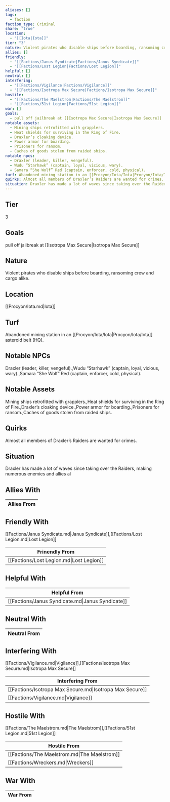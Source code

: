 ```yaml
---
aliases: []
tags:
  - faction
faction_type: Criminal
share: "true"
location:
  - "[[Iota|Iota]]"
tier: "3"
nature: Violent pirates who disable ships before boarding, ransoming crew and cargo alike.
allies: []
friendly:
  - "[[Factions/Janus Syndicate|Factions/Janus Syndicate]]"
  - "[[Factions/Lost Legion|Factions/Lost Legion]]"
helpful: []
neutral: []
interfering:
  - "[[Factions/Vigilance|Factions/Vigilance]]"
  - "[[Factions/Isotropa Max Secure|Factions/Isotropa Max Secure]]"
hostile:
  - "[[Factions/The Maelstrom|Factions/The Maelstrom]]"
  - "[[Factions/51st Legion|Factions/51st Legion]]"
war: []
goals:
  - pull off jailbreak at [[Isotropa Max Secure|Isotropa Max Secure]]
notable assets:
  - Mining ships retrofitted with grapplers.
  - Heat shields for surviving in the Ring of Fire.
  - Draxler’s cloaking device.
  - Power armor for boarding.
  - Prisoners for ransom.
  - Caches of goods stolen from raided ships.
notable npcs:
  - Draxler (leader, killer, vengeful).
  - Wudu “Starhawk” (captain, loyal, vicious, wary).
  - Samara “She Wolf” Red (captain, enforcer, cold, physical).
turf: Abandoned mining station in an [[Procyon/Iota/Iota|Procyon/Iota/Iota]] asteroid belt (HQ).
quirks: Almost all members of Draxler’s Raiders are wanted for crimes.
situation: Draxler has made a lot of waves since taking over the Raiders, making numerous enemies and allies al
---
```

## Tier

3

## Goals

pull off jailbreak at [[Isotropa Max Secure|Isotropa Max Secure]]

## Nature

Violent pirates who disable ships before boarding, ransoming crew and cargo alike.

## Location

[[Procyon/Iota.md|Iota]]

## Turf

Abandoned mining station in an [[Procyon/Iota/Iota|Procyon/Iota/Iota]] asteroid belt (HQ).

## Notable NPCs

Draxler (leader, killer, vengeful).,Wudu “Starhawk” (captain, loyal, vicious, wary).,Samara “She Wolf” Red (captain, enforcer, cold, physical).

## Notable Assets

Mining ships retrofitted with grapplers.,Heat shields for surviving in the Ring of Fire.,Draxler’s cloaking device.,Power armor for boarding.,Prisoners for ransom.,Caches of goods stolen from raided ships.

## Quirks

Almost all members of Draxler’s Raiders are wanted for crimes.

## Situation

Draxler has made a lot of waves since taking over the Raiders, making numerous enemies and allies al

## Allies With



| Allies From |
| ----------- |


## Friendly With

[[Factions/Janus Syndicate.md|Janus Syndicate]],[[Factions/Lost Legion.md|Lost Legion]]

| Frinendly From                           |
| ---------------------------------------- |
| [[Factions/Lost Legion.md\|Lost Legion]] |


## Helpful With



| Helpful From                                     |
| ------------------------------------------------ |
| [[Factions/Janus Syndicate.md\|Janus Syndicate]] |


## Neutral With




| Neutral From |
| ------------ |



## Interfering With

[[Factions/Vigilance.md|Vigilance]],[[Factions/Isotropa Max Secure.md|Isotropa Max Secure]]


| Interfering From                                         |
| -------------------------------------------------------- |
| [[Factions/Isotropa Max Secure.md\|Isotropa Max Secure]] |
| [[Factions/Vigilance.md\|Vigilance]]                     |



## Hostile With

[[Factions/The Maelstrom.md|The Maelstrom]],[[Factions/51st Legion.md|51st Legion]]


| Hostile From                                 |
| -------------------------------------------- |
| [[Factions/The Maelstrom.md\|The Maelstrom]] |
| [[Factions/Wreckers.md\|Wreckers]]           |



## War With



| War From |
| -------- |


